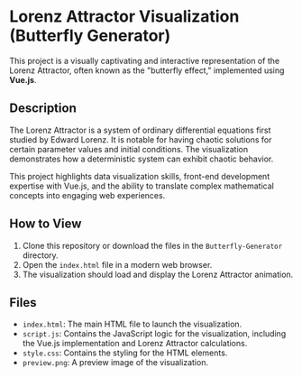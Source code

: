 # Lorenz Attractor Visualization (Butterfly Generator)

This project is a visually captivating and interactive representation of the Lorenz Attractor, often known as the "butterfly effect," implemented using **Vue.js**.

## Description

The Lorenz Attractor is a system of ordinary differential equations first studied by Edward Lorenz. It is notable for having chaotic solutions for certain parameter values and initial conditions. The visualization demonstrates how a deterministic system can exhibit chaotic behavior.

This project highlights data visualization skills, front-end development expertise with Vue.js, and the ability to translate complex mathematical concepts into engaging web experiences.

## How to View

1.  Clone this repository or download the files in the `Butterfly-Generator` directory.
2.  Open the `index.html` file in a modern web browser.
3.  The visualization should load and display the Lorenz Attractor animation.

## Files

*   `index.html`: The main HTML file to launch the visualization.
*   `script.js`: Contains the JavaScript logic for the visualization, including the Vue.js implementation and Lorenz Attractor calculations.
*   `style.css`: Contains the styling for the HTML elements.
*   `preview.png`: A preview image of the visualization.
